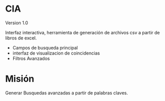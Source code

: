 # CIA

Version 1.0

Interfaz interactiva, herramienta de generación de archivos csv a partir de libros de excel.
- Campos de busqueda principal
- interfaz de visualizacion de coincidencias
- Filtros Avanzados

# Misión
Generar Busquedas avanzadas a partir de palabras claves.


